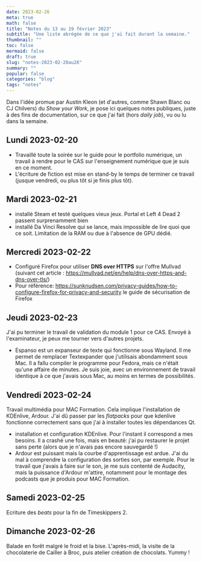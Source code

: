 ```yaml
---
date: 2023-02-26
meta: true
math: false
title: "Notes du 13 au 19 février 2023"
subtitle: "Une liste abrégée de ce que j'ai fait durant la semaine."
thumbnail: ""
toc: false
mermaid: false
draft: true 
slug: "notes-2023-02-20au26"
summary: "" 
popular: false
categories: "blog"
tags: "notes"
--- 
```


Dans l'idée promue par Austin Kleon (et d'autres, comme Shawn Blanc ou CJ Chilvers) du *Show your Work*, je pose ici quelques notes publiques, juste à des fins de documentation, sur ce que j'ai fait (hors *daily job*), vu ou lu dans la semaine.  

## Lundi 2023-02-20
- Travaillé toute la soirée sur le guide pour le portfolio numérique, un travail à rendre pour le CAS sur l'enseignement numérique que je suis en ce moment.
- L'écriture de fiction est mise en stand-by le temps de terminer ce travail (jusque vendredi, ou plus tôt si je finis plus tôt).
## Mardi 2023-02-21
- installé Steam et testé quelques vieux jeux. Portal et Left 4 Dead 2 passent surprenamment bien
- installé Da Vinci Resolve qui se lance, mais impossible de lire quoi que ce soit. Limitation de la RAM ou due à l'absence de GPU dédié.
## Mercredi 2023-02-22
- Configuré Firefox pour utiliser **DNS over HTTPS** sur l'offre Mullvad (suivant cet article : https://mullvad.net/en/help/dns-over-https-and-dns-over-tls/)
- Pour référence: https://sunknudsen.com/privacy-guides/how-to-configure-firefox-for-privacy-and-security le guide de sécurisation de Firefox
## Jeudi 2023-02-23
J'ai pu terminer le travail de validation du module 1 pour ce CAS. Envoyé à l'examinateur, je peux me tourner vers d'autres projets.
- Espanso est un expanseur de texte qui fonctionne sous Wayland. Il me permet de remplacer Textexpander que j'utilisais abondamment sous Mac. Il a fallu compiler le programme pour Fedora, mais ce n'était qu'une affaire de minutes. Je suis joie, avec un environnement de travail identique à ce que j'avais sous Mac, au moins en termes de possibilités.
## Vendredi 2023-02-24
Travail multimédia pour MAC Formation. Cela implique l'installation de KDEnlive, Ardour. J'ai dû passer par les *flatpacks* pour que kdenlive fonctionne correctement sans que j'ai à installer toutes les dépendances Qt.
- installation et configuration KDEnlive. Pour l'instant il correspond a mes besoins. Il a crashé une fois, mais en beauté: j'ai pu restaurer le projet sans perte (alors que je n'avais pas encore sauvegardé !)
- Ardour est puissant mais la courbe d'apprentissage est ardue. J'ai du mal à comprendre la configuration des sorties son, par exemple. Pour le travail que j'avais à faire sur le son, je me suis contenté de Audacity, mais la puissance d'Ardour m'attire, notamment pour le montage des podcasts que je produis pour MAC Formation.
## Samedi 2023-02-25
Ecriture des *beats* pour la fin de Timeskippers 2. 
## Dimanche 2023-02-26
Balade en forêt malgré le froid et la bise. L'après-midi, la visite de la chocolaterie de Cailler à Broc, puis atelier création de chocolats. Yummy !

